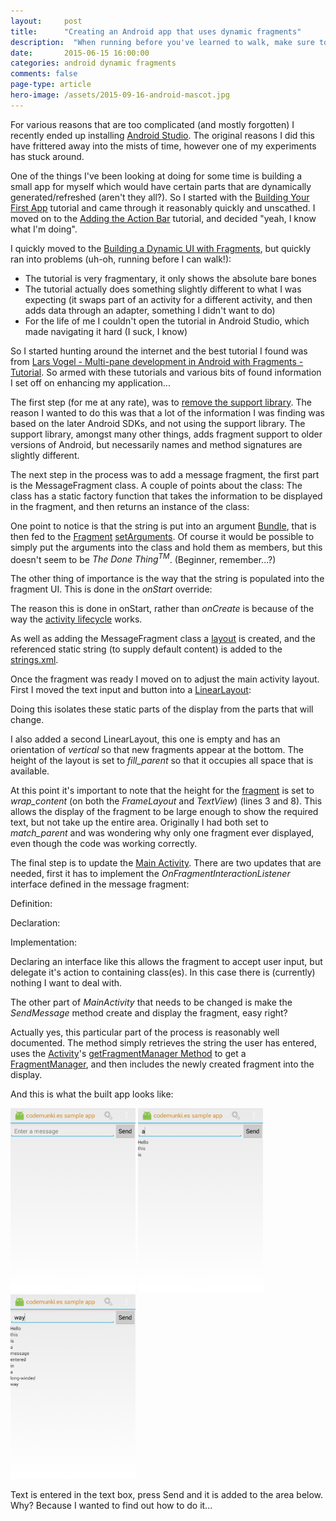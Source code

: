 ```yaml
---
layout: 	post
title:  	"Creating an Android app that uses dynamic fragments"
description:  "When running before you've learned to walk, make sure to have as many scissors in your hands as possible."
date:   	2015-06-15 16:00:00
categories: android dynamic fragments
comments: false
page-type: article
hero-image: /assets/2015-09-16-android-mascot.jpg
---
```


For various reasons that are too complicated (and mostly forgotten) I recently ended up installing [Android Studio][android-studio-download]. The original reasons I did this have frittered away into the mists of time, however one of my experiments has stuck around.

One of the things I've been looking at doing for some time is building a small app for myself which would have certain parts that are dynamically generated/refreshed (aren't they all?). So I started with the [Building Your First App][android-first-app-tutorial] tutorial and came through it reasonably quickly and unscathed. I moved on to the [Adding the Action Bar][android-action-bar-tutorial] tutorial, and decided "yeah, I know what I'm doing".

I quickly moved to the [Building a Dynamic UI with Fragments][android-dynamic-fragment-tutorial], but quickly ran into problems (uh-oh, running before I can walk!):

* The tutorial is very fragmentary, it only shows the absolute bare bones
* The tutorial actually does something slightly different to what I was expecting (it swaps part of an activity for a different activity, and then adds data through an adapter, something I didn't want to do)
* For the life of me I couldn't open the tutorial in Android Studio, which made navigating it hard (I suck, I know)

So I started hunting around the internet and the best tutorial I found was from [Lars Vogel - Multi-pane development in Android with Fragments - Tutorial][vogel-fragment-tutorial]. So armed with these tutorials and various bits of found information I set off on enhancing my application...

The first step (for me at any rate), was to [remove the support library][remove-support-library]. The reason I wanted to do this was that a lot of the information I was finding was based on the later Android SDKs, and not using the support library. The support library, amongst many other things, adds fragment support to older versions of Android, but necessarily names and method signatures are slightly different.

The next step in the process was to add a message fragment, the first part is the MessageFragment class. A couple of points about the class: The class has a static factory function that takes the information to be displayed in the fragment, and then returns an instance of the class:

<script src="http://gist-it.appspot.com/https://github.com/steve-codemunkies/Android-Studio-Sample/blob/master/app/src/main/java/es/codemunki/sample/MessageFragment.java?slice=17:25"></script>

One point to notice is that the string is put into an argument [Bundle][android-bundle-docs], that is then fed to the [Fragment][android-fragment-docs] [setArguments][android-fragment-setargs-doc]. Of course it would be possible to simply put the arguments into the class and hold them as members, but this doesn't seem to be _The Done Thing<sup>TM</sup>_. (Beginner, remember...?)

The other thing of importance is the way that the string is populated into the fragment UI. This is done in the _onStart_ override:

<script src="http://gist-it.appspot.com/https://github.com/steve-codemunkies/Android-Studio-Sample/blob/master/app/src/main/java/es/codemunki/sample/MessageFragment.java?slice=63:70"></script>

The reason this is done in onStart, rather than _onCreate_ is because of the way the [activity lifecycle][android-fragment-lifecycle-docs] works.

As well as adding the MessageFragment class a [layout][sample-fragment-layout] is created, and the referenced static string (to supply default content) is added to the [strings.xml][sample-strings-xml].

Once the fragment was ready I moved on to adjust the main activity layout. First I moved the text input and button into a [LinearLayout][android-linearlayout-docs]:

<script src="http://gist-it.appspot.com/https://github.com/steve-codemunkies/Android-Studio-Sample/blob/master/app/src/main/res/layout/activity_main.xml?slice=6:22"></script>

Doing this isolates these static parts of the display from the parts that will change.

I also added a second LinearLayout, this one is empty and has an orientation of _vertical_ so that new fragments appear at the bottom. The height of the layout is set to _fill_parent_ so that it occupies all space that is available.

<script src="http://gist-it.appspot.com/https://github.com/steve-codemunkies/Android-Studio-Sample/blob/master/app/src/main/res/layout/activity_main.xml?slice=23:30"></script>

At this point it's important to note that the height for the [fragment][sample-fragment-layout] is set to _wrap_content_ (on both the _FrameLayout_ and _TextView_) (lines 3 and 8). This allows the display of the fragment to be large enough to show the required text, but not take up the entire area. Originally I had both set to _match_parent_ and was wondering why only one fragment ever displayed, even though the code was working correctly.

The final step is to update the [Main Activity][sample-main-activity]. There are two updates that are needed, first it has to implement the _OnFragmentInteractionListener_ interface defined in the message fragment:

Definition:

<script src="http://gist-it.appspot.com/https://github.com/steve-codemunkies/Android-Studio-Sample/blob/master/app/src/main/java/es/codemunki/sample/MessageFragment.java?slice=71:85"></script>

Declaration:

<script src="http://gist-it.appspot.com/https://github.com/steve-codemunkies/Android-Studio-Sample/blob/master/app/src/main/java/es/codemunki/sample/MainActivity.java?slice=14"></script>

Implementation:

<script src="http://gist-it.appspot.com/https://github.com/steve-codemunkies/Android-Studio-Sample/blob/master/app/src/main/java/es/codemunki/sample/MainActivity.java?slice=64:67"></script>

Declaring an interface like this allows the fragment to accept user input, but delegate it's action to containing class(es). In this case there is (currently) nothing I want to deal with.

The other part of _MainActivity_ that needs to be changed is make the _SendMessage_ method create and display the fragment, easy right?

<script src="http://gist-it.appspot.com/https://github.com/steve-codemunkies/Android-Studio-Sample/blob/master/app/src/main/java/es/codemunki/sample/MainActivity.java?slice=53:63"></script>

Actually yes, this particular part of the process is reasonably well documented. The method simply retrieves the string the user has entered, uses the [Activity][android-activity-docs]'s [getFragmentManager Method][android-activity-docs-getfragmentmanager] to get a [FragmentManager][android-fragmentmanager-docs], and then includes the newly created fragment into the display.

And this is what the built app looks like:

<img src="/assets/2015-06-15-app1.png" alt="Screen shot 1" style="width: 200px;" />
<img src="/assets/2015-06-15-app2.png" alt="Screen shot 2" style="width: 200px;" />
<img src="/assets/2015-06-15-app3.png" alt="Screen shot 3" style="width: 200px;" />

Text is entered in the text box, press Send and it is added to the area below. Why? Because I wanted to find out how to do it...

[android-studio-download]:                    https://developer.android.com/sdk/index.html
[android-first-app-tutorial]:                 https://developer.android.com/training/basics/firstapp/index.html
[android-action-bar-tutorial]:                https://developer.android.com/training/basics/actionbar/index.html
[android-dynamic-fragment-tutorial]:          https://developer.android.com/training/basics/fragments/index.html
[vogel-fragment-tutorial]:                    http://www.vogella.com/tutorials/AndroidFragments/article.html
[remove-support-library]:                     https://mobiarch.wordpress.com/2015/04/17/removing-support-library-in-android-studio/
[android-bundle-docs]:                        http://developer.android.com/reference/android/os/Bundle.html
[android-fragment-docs]:                      http://developer.android.com/reference/android/app/Fragment.html
[android-fragment-setargs-doc]:               http://developer.android.com/reference/android/app/Fragment.html#setArguments(android.os.Bundle)
[android-fragment-lifecycle-docs]:            http://developer.android.com/reference/android/app/Fragment.html#Lifecycle
[sample-fragment-layout]:                     https://github.com/steve-codemunkies/Android-Studio-Sample/blob/master/app/src/main/res/layout/fragment_message.xml
[sample-strings-xml]:                         https://github.com/steve-codemunkies/Android-Studio-Sample/blob/master/app/src/main/res/values/strings.xml
[android-linearlayout-docs]:                  http://developer.android.com/guide/topics/ui/layout/linear.html
[sample-main-activity]:                       https://github.com/steve-codemunkies/Android-Studio-Sample/blob/master/app/src/main/java/es/codemunki/sample/MainActivity.java
[android-activity-docs]:                      http://developer.android.com/reference/android/app/Activity.html
[android-activity-docs-getfragmentmanager]:   http://developer.android.com/reference/android/app/Activity.html#getFragmentManager()
[android-fragmentmanager-docs]:               http://developer.android.com/reference/android/app/FragmentManager.html
[app-screen-shot-1]:                          /assets/2015-06-15-app1.png
[app-screen-shot-2]:                          /assets/2015-06-15-app2.png
[app-screen-shot-3]:                          /assets/2015-06-15-app3.png
